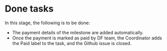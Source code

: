 # Done tasks

In this stage, the following is to be done:

- The payment details of the milestone are added automatically.
- Once the payment is marked as paid by DF team, the Coordinator adds the Paid label to the task, and the Github issue is closed.
